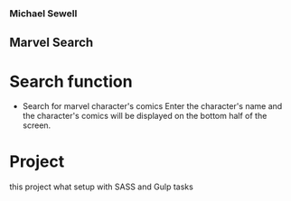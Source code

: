 ### Michael Sewell
## Marvel Search
# Search function
+ Search for marvel character's comics
Enter the character's name and the character's comics will be displayed on the bottom half of the screen.
# Project
this project what setup with SASS and Gulp tasks
